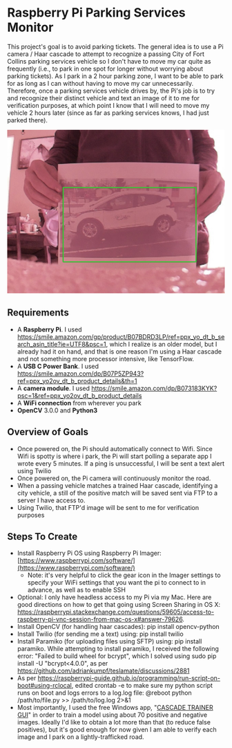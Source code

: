 
# Raspberry Pi Parking Services Monitor

This project's goal is to avoid parking tickets.  The general idea is to use a Pi camera / Haar cascade to attempt to recognize a passing City of Fort Collins parking services vehicle so I don't  have to move my car quite as frequently (i.e., to park in one spot for longer without worrying about parking tickets).  As I park in a 2 hour parking zone, I want to be able to park for as long as I can without having to move my car unnecessarily.   Therefore, once a parking services vehicle drives by, the Pi's job is to try and recognize their distinct vehicle and text an image of it to me for verification purposes, at which point I know that I will need to move my vehicle 2 hours later (since as far as parking services knows, I had just parked there).

![Positive Match](https://github.com/Shaun3180/ParkingServicesMonitor/blob/main/detectedobject.jpg)

## Requirements

* A **Raspberry Pi**.  I used https://smile.amazon.com/gp/product/B07BDRD3LP/ref=ppx_yo_dt_b_search_asin_title?ie=UTF8&psc=1, which I realize is an older model, but I already had it on hand, and that is one reason I'm using a Haar cascade and not something more processor intensive, like TensorFlow. 
* A **USB C Power Bank**.  I used https://smile.amazon.com/dp/B07P5ZP943?ref=ppx_yo2ov_dt_b_product_details&th=1
* A **camera module**.  I used https://smile.amazon.com/dp/B073183KYK?psc=1&ref=ppx_yo2ov_dt_b_product_details
* A **WiFi connection** from wherever you park
* **OpenCV** 3.0.0 and **Python3**

## Overview of Goals

* Once powered on, the Pi should automatically connect to Wifi.  Since Wifi is spotty is where i park, the Pi will start polling a separate app I wrote every 5 minutes.  If a ping is unsuccessful, I will be sent a text alert using Twilio
* Once powered on, the Pi camera will continuously monitor the road.
* When a passing vehicle matches a trained Haar cascade, identifying a city vehicle, a still of the positive match will be saved sent via FTP to a server I have access to.
* Using Twilio, that FTP'd image will be sent to me for verification purposes

## Steps To Create

* Install Raspberry Pi OS using Raspberry Pi Imager: [https://www.raspberrypi.com/software/](https://www.raspberrypi.com/software/)
	* Note: it's very helpful to click the gear icon in the Imager settings to specify your WiFi settings that you want the pi to connect to in advance, as well as to enable SSH
* Optional: I only have headless access to my Pi via my Mac.  Here are good directions on how to get that going using Screen Sharing in OS X: https://raspberrypi.stackexchange.com/questions/59605/access-to-raspberry-pi-vnc-session-from-mac-os-x#answer-79626. 
* Install OpenCV (for handling haar cascades): pip install opencv-python
* Install Twilio (for sending me a text) using: pip install twilio
* Install Paramiko (for uploading files using SFTP) using: pip install paramiko.  While attempting to install paramiko, I received the following error: "Failed to build wheel for bcrypt", which I solved using sudo pip install -U "bcrypt<4.0.0", as per https://github.com/adriankumpf/teslamate/discussions/2881
* As per https://raspberrypi-guide.github.io/programming/run-script-on-boot#using-rclocal, edited crontab -e to make sure my python script runs on boot and logs errors to a log.log file: @reboot python /path/to/file.py >> /path/to/log.log 2>&1
* Most importantly, I used the free Windows app, "[CASCADE TRAINER GUI](https://amin-ahmadi.com/cascade-trainer-gui/)" in order to train a model using about 70 positive and negative images.  Ideally I'd like to obtain a lot more than that (to reduce false positives), but it's good enough for now given I am able to verify each image and I park on a lightly-trafficked road.
